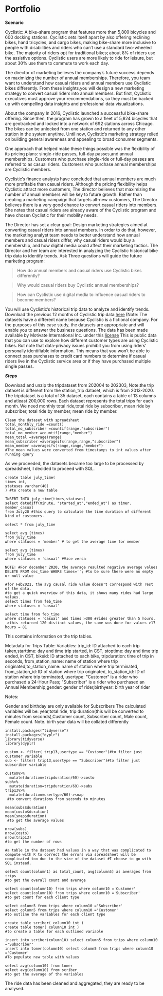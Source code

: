 # Portfolio
**Scenario**

Cyclistic: A bike-share program that features more than 5,800 bicycles and 600 docking stations. Cyclistic sets itself apart by also offering reclining bikes, hand tricycles, and cargo bikes, making bike-share more inclusive to people with disabilities and riders who can’t use a standard two-wheeled bike. The majority of riders opt for traditional bikes; about 8% of riders use the assistive options. Cyclistic users are more likely to ride for leisure, but about 30% use them to commute to work each day.

The director of marketing believes the company’s future success depends on maximizing the number of annual memberships. Therefore, you team want to understand how casual riders and annual members use Cyclistic bikes differently. From these insights,you will design a new marketing strategy to convert casual riders into annual members. But first, Cyclistic executives must approve your recommendations, so they must be backed up with compelling data insights and professional data visualizations.

About the company
In 2016, Cyclistic launched a successful bike-share offering. Since then, the program has grown to a fleet of 5,824 bicycles that are geotracked and locked into a network of 692 stations across Chicago. The bikes can be unlocked from one station and returned to any other station in the system anytime. Until now, Cyclistic’s marketing strategy relied on building general awareness and appealing to broad consumer segments.

One approach that helped make these things possible was the flexibility of its pricing plans: single-ride passes, full-day passes,and annual memberships. Customers who purchase single-ride or full-day passes are referred to as casual riders. Customers who purchase annual memberships are Cyclistic members.

Cyclistic’s finance analysts have concluded that annual members are much more profitable than casual riders. Although the pricing flexibility helps Cyclistic attract more customers, The director believes that maximizing the number of annual members will be key to future growth. Rather than creating a marketing campaign that targets all-new customers, The Director believes there is a very good chance to convert casual riders into members. She notes that casual riders are already aware of the Cyclistic program and have chosen Cyclistic for their mobility needs.

The Director has set a clear goal: Design marketing strategies aimed at converting casual riders into annual members. In order to do that, however, the marketing analyst team needs to better understand how annual members and casual riders differ, why casual riders would buy a membership, and how digital media could affect their marketing tactics. The Director and her team are interested in analyzing the Cyclistic historical bike trip data to identify trends. Ask Three questions will guide the future marketing program:

> How do annual members and casual riders use Cyclistic bikes differently?

> Why would casual riders buy Cyclistic annual memberships?

> How can Cyclistic use digital media to influence casual riders to become members?

You will use Cyclistic’s historical trip data to analyze and identify trends. Download the previous 12 months of Cyclistic trip data [here](https://divvy-tripdata.s3.amazonaws.com/index.html)
(Note: The datasets have a different name because Cyclistic is a fictional company. For the purposes of this case study, the datasets are appropriate and will enable you to answer the business questions. The data has been made available by Motivate International Inc. under this [license](http://https//ride.divvybikes.com/data-license-agreement) This is public data that you can use to explore how different customer types are using Cyclistic bikes. But note that data-privacy issues prohibit you from using riders’ personally identifiable information. This means that you won’t be able to connect pass purchases to credit card numbers to determine if casual riders live in the Cyclistic service area or if they have purchased multiple single passes.

_**Steps**_

Download and unzip the tripdataset from 202004 to 202303, Note.the trip dataset is different from the station_trip dataset, which is from 2013-2020. The tripdataset is a total of 35 dataset, each contains a table of 13 columns and atleast 200,000 rows. Each dataset represents the total trips for each month. We need monthly total ride,total ride by subscriber, mean ride by subscriber, total ride by member, mean ride by member.

```
Clean the dataset with spreadsheet
total_monthly_ride =count()
total_no_subscriber =countif(range,"subscriber")
total_no_member =countif(range,"member")
mean_total =average(range)
mean_subscriber =averageifs(range,range,"subscriber")
mean_member =averageifs(range,range,"member")
#The mean values were converted from timestamps to int values after running query
```
As we proceeded, the datasets became too large to be processed by spreadsheet, I decided to proceed with SQL.
```
create table july_time(
times int,
statuses varchar(40)
) #to create a new table

INSERT INTO july_time(times,statuses)
select datediff(minute, "started_at","ended_at") as timer, member_casual
from July20 #this query to calculate the time duration of different kind of customers. 

select * from july_time

select avg (times)
from july_time
where statuses = 'member' # to get the average time for member

select avg (times)
from july_time
where statuses = 'casual' #Vice versa

NOTE! #For december 2020, the average resulted negative average values
DELETE FROM dec_time WHERE times=''; #to be sure there were no empty or null value

#for Feb2021, the avg causal ride value doesn't correspond with rest of the data.
#to get a quick overview of this data, it shows many rides had large values.
select times from feb_time
where statuses = 'casual'

select time from feb_time
where statuses = 'casual' and times >300 #rides greater than 5 hours.
->this returned 120 distinct values, the same was done for values >17 hours = 81
```
This contains information on the trip tables.

Metadata for Trips Table: Variables: trip_id: ID attached to each trip taken,starttime: day and time trip started, in CST, stoptime: day and time trip ended, in CST, bikeid: ID attached to each bike, tripduration: time of trip in seconds, from_station_name: name of station where trip originated,to_station_name: name of station where trip terminated, from_station_id: ID of station where trip originated, to_station_id: ID of station where trip terminated, usertype: "Customer" is a rider who purchased a 24-Hour Pass; "Subscriber" is a rider who purchased an Annual Membership,gender: gender of rider,birthyear: birth year of rider

Notes:

Gender and birthday are only available for Subscribers
The calculated variables will be: year,total ride, trip duration(this will be converted to minutes from seconds),Customer count, Subscriber count, Male count, Female count. Note. birth year data will be collated differently

```
install.packages("tidyverse")
install.packages("dyplr")
library(tidyverse)
library(dyplr)

custom <- filter( trip13,usertype == "Customer")#to filter just customer variable
sub <- filter( trip13,usertype == "Subscriber")#to filter just subscriber variable

custom%>%
  mutate(duration=tripduration/60)->costo 
sub%>%
  mutate(duration=tripduration/60)->subs
trip13%>%
  mutate(duration=usertype/60)->snap
 #to convert durations from seconds to minutes

mean(subs$duration)
mean(costo$duration)
mean(snap$duration)
 #to get the average values

nrow(subs) 
nrow(costo)
nrow(trip13)
#to get the number of rows
```
```
#a table in the dataset had values in a way that was complicated to compute with R to correct the errors via spreadsheet will be complicated too due to the size of the dataset #I choose to go with SQL instead.

select count(column1) as total_count, avg(column5) as averages from trips
#to get the overall count and average

select count(column10) from trips where column10 ='Customer'
select count(column10) from trips where column10 ='Subscriber' 
#to get count for each client type

select column5 from trips where column10 ='Subscriber'
select column5 from trips where column10 ='Customer' 
#to outline the variables for each client type

create table scriber( column10 int ) 
create table tomer( column10 int )
#to create a table for each outlined variable

insert into scriber(column10) select column5 from trips where column10 ='Subscriber'
insert into tomer(column10) select column5 from trips where column10 ='Customer' 
#To populate new table with values

select avg(column10) from tomer
select avg(column10) from scriber
#to get the average of the variables
```
The ride data has been cleaned and aggregated, they are ready to be analysed.
